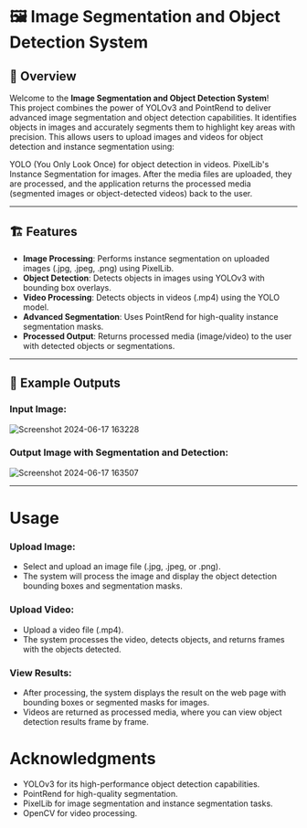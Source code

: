 # 🖼️ Image Segmentation and Object Detection System

## 🚀 Overview

Welcome to the **Image Segmentation and Object Detection System**!  
This project combines the power of YOLOv3 and PointRend to deliver advanced image segmentation and object detection capabilities. It identifies objects in images and accurately segments them to highlight key areas with precision.
This allows users to upload images and videos for object detection and instance segmentation using:

YOLO (You Only Look Once) for object detection in videos.
PixelLib's Instance Segmentation for images.
After the media files are uploaded, they are processed, and the application returns the processed media (segmented images or object-detected videos) back to the user.

---

## 🏗️ Features

- **Image Processing**: Performs instance segmentation on uploaded images (.jpg, .jpeg, .png) using PixelLib.
- **Object Detection**: Detects objects in images using YOLOv3 with bounding box overlays.
- **Video Processing**: Detects objects in videos (.mp4) using the YOLO model.
- **Advanced Segmentation**: Uses PointRend for high-quality instance segmentation masks.
- **Processed Output**: Returns processed media (image/video) to the user with detected objects or segmentations.

---

## 📸 Example Outputs

### Input Image:
![Screenshot 2024-06-17 163228](https://github.com/user-attachments/assets/38d49c16-a573-45de-ad3c-17588af8fe98)


### Output Image with Segmentation and Detection:
![Screenshot 2024-06-17 163507](https://github.com/user-attachments/assets/5810e09f-498d-4986-ab11-5c48d2bd00b7)

---
# Usage
### Upload Image:
- Select and upload an image file (.jpg, .jpeg, or .png).
- The system will process the image and display the object detection bounding boxes and segmentation masks.

### Upload Video:
- Upload a video file (.mp4).
- The system processes the video, detects objects, and returns frames with the objects detected.
### View Results:
- After processing, the system displays the result on the web page with bounding boxes or segmented masks for images.
- Videos are returned as processed media, where you can view object detection results frame by frame.


# Acknowledgments
- YOLOv3 for its high-performance object detection capabilities.
- PointRend for high-quality segmentation.
- PixelLib for image segmentation and instance segmentation tasks.
- OpenCV for video processing.

